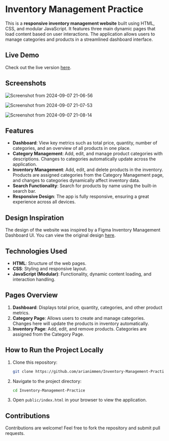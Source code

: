 # Inventory Management Practice

This is a **responsive inventory management website** built using HTML, CSS, and modular JavaScript. It features three main dynamic pages that load content based on user interactions. The application allows users to manage categories and products in a streamlined dashboard interface.

## Live Demo

Check out the live version [here](https://arianimmen.github.io/Inventory-Management-Practice/public/index.html).

## Screenshots

![Screenshot from 2024-09-07 21-06-56](https://github.com/user-attachments/assets/bb28c3a5-69da-44be-ade6-9197ed972c4d)

![Screenshot from 2024-09-07 21-07-53](https://github.com/user-attachments/assets/917589c9-be74-4b02-8d5d-9414fe72d214)

![Screenshot from 2024-09-07 21-08-14](https://github.com/user-attachments/assets/b2386791-2e19-40cc-ac92-dfbf38725833)

## Features

- **Dashboard**: View key metrics such as total price, quantity, number of categories, and an overview of all products in one place.
- **Category Management**: Add, edit, and manage product categories with descriptions. Changes to categories automatically update across the application.
- **Inventory Management**: Add, edit, and delete products in the inventory. Products are assigned categories from the Category Management page, and changes to categories dynamically affect inventory data.
- **Search Functionality**: Search for products by name using the built-in search bar.
- **Responsive Design**: The app is fully responsive, ensuring a great experience across all devices.

## Design Inspiration

The design of the website was inspired by a Figma Inventory Management Dashboard UI. You can view the original design [here](https://www.figma.com/design/6GKA40xbAes1uFqLam0jfP/Inventory-Management-Dashboard-(Community)?node-id=0-1&node-type=CANVAS&t=ePN2yNbvXG0sIrFv-0).

## Technologies Used

- **HTML**: Structure of the web pages.
- **CSS**: Styling and responsive layout.
- **JavaScript (Modular)**: Functionality, dynamic content loading, and interaction handling.

## Pages Overview

1. **Dashboard**: Displays total price, quantity, categories, and other product metrics.
2. **Category Page**: Allows users to create and manage categories. Changes here will update the products in inventory automatically.
3. **Inventory Page**: Add, edit, and remove products. Categories are assigned from the Category Page.

## How to Run the Project Locally

1. Clone this repository:
   ```bash
   git clone https://github.com/arianimmen/Inventory-Management-Practice.git
   ```
2. Navigate to the project directory:
   ```bash
   cd Inventory-Management-Practice
   ```
3. Open `public/index.html` in your browser to view the application.

## Contributions

Contributions are welcome! Feel free to fork the repository and submit pull requests.

